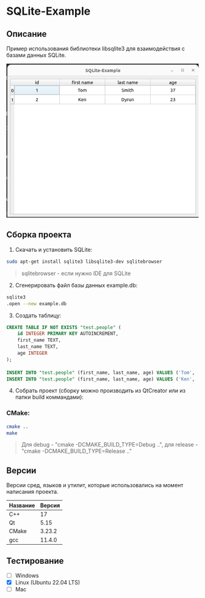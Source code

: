 # SQLite-Example

## Описание

Пример использования библиотеки libsqlite3 для взаимодействия с базами данных SQLite.

![alt text](doc/SQLite-Example.png)

## Сборка проекта

1. Скачать и установить SQLite:
``` bash
sudo apt-get install sqlite3 libsqlite3-dev sqlitebrowser
```
> sqlitebrowser - если нужно IDE для SQLite

2. Сгенерировать файл базы данных example.db:

``` bash
sqlite3
.open --new example.db
```

3. Создать таблицу:

``` sql
CREATE TABLE IF NOT EXISTS "test.people" (
	id INTEGER PRIMARY KEY AUTOINCREMENT,
	first_name TEXT,
	last_name TEXT,
	age INTEGER
);

INSERT INTO "test.people" (first_name, last_name, age) VALUES ('Tom', 'Smith', 37);
INSERT INTO "test.people" (first_name, last_name, age) VALUES ('Ken', 'Dyrun', 23);
```

4. Собрать проект (cборку можно производить из QtCreator или из папки build коммандами):

### CMake:

```bash
cmake ..
make
```
> Для debug - "cmake -DCMAKE_BUILD_TYPE=Debug ..", для release - "cmake -DCMAKE_BUILD_TYPE=Release .."

## Версии

Версии сред, языков и утилит, которые использовались на момент написания проекта.

| Название   | Версия               |
| -----------|----------------------|
| C++        | 17                   |
| Qt         | 5.15                 |
| CMake      | 3.23.2               |
| gcc        | 11.4.0               |

## Тестирование

- [ ] Windows
- [x] Linux (Ubuntu 22.04 LTS)
- [ ] Mac